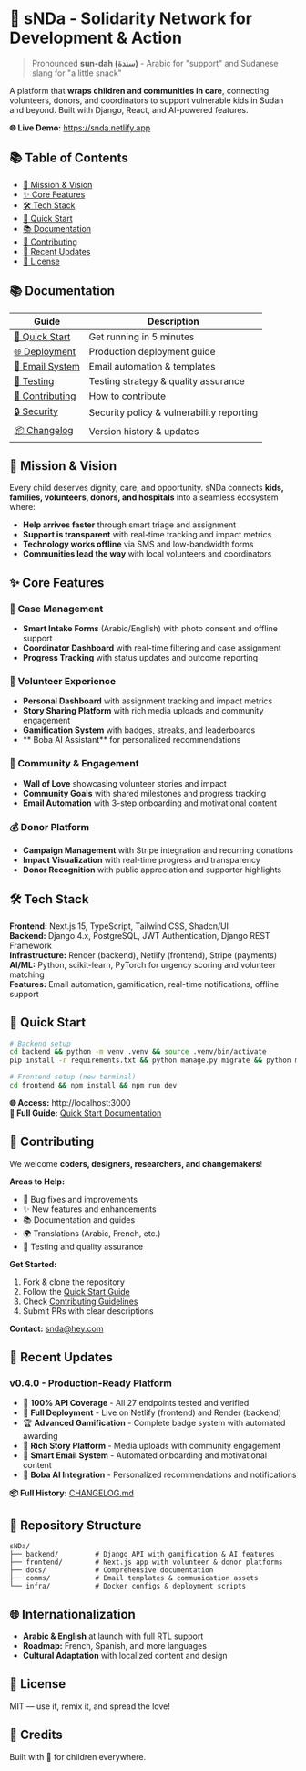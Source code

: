 # 🥪 sNDa - Solidarity Network for Development & Action

> Pronounced **sun-dah (سندة)** - Arabic for "support" and Sudanese slang for "a little snack"

A platform that **wraps children and communities in care**, connecting volunteers, donors, and coordinators to support vulnerable kids in Sudan and beyond. Built with Django, React, and AI-powered features.

**🌐 Live Demo:** https://snda.netlify.app

## 📚 Table of Contents

- [🎯 Mission & Vision](#-mission--vision)
- [✨ Core Features](#-core-features)
- [🛠 Tech Stack](#-tech-stack)
- [🚀 Quick Start](#-quick-start)
- [📚 Documentation](#-documentation)
- [🤝 Contributing](#-contributing)
- [🌟 Recent Updates](#-recent-updates)
- [📜 License](#-license)

## 📚 Documentation

| Guide | Description |
|-------|-------------|
| [🚀 Quick Start](./docs/QUICK_START.md) | Get running in 5 minutes |
| [🌐 Deployment](./docs/DEPLOYMENT_GUIDE.md) | Production deployment guide |
| [📧 Email System](./docs/EMAIL_SYSTEM.md) | Email automation & templates |
| [🧪 Testing](./docs/TESTING.md) | Testing strategy & quality assurance |
| [🤝 Contributing](./docs/CONTRIBUTING.md) | How to contribute |
| [🔒 Security](./docs/SECURITY.md) | Security policy & vulnerability reporting |
| [📦 Changelog](./docs/CHANGELOG.md) | Version history & updates |

## 🎯 Mission & Vision

Every child deserves dignity, care, and opportunity. sNDa connects **kids, families, volunteers, donors, and hospitals** into a seamless ecosystem where:

- **Help arrives faster** through smart triage and assignment
- **Support is transparent** with real-time tracking and impact metrics
- **Technology works offline** via SMS and low-bandwidth forms
- **Communities lead the way** with local volunteers and coordinators

## ✨ Core Features

### 🎯 Case Management
- **Smart Intake Forms** (Arabic/English) with photo consent and offline support
- **Coordinator Dashboard** with real-time filtering and case assignment
- **Progress Tracking** with status updates and outcome reporting

### 👥 Volunteer Experience
- **Personal Dashboard** with assignment tracking and impact metrics
- **Story Sharing Platform** with rich media uploads and community engagement
- **Gamification System** with badges, streaks, and leaderboards
- ** Boba AI Assistant** for personalized recommendations

### 🌟 Community & Engagement
- **Wall of Love** showcasing volunteer stories and impact
- **Community Goals** with shared milestones and progress tracking
- **Email Automation** with 3-step onboarding and motivational content

### 💰 Donor Platform
- **Campaign Management** with Stripe integration and recurring donations
- **Impact Visualization** with real-time progress and transparency
- **Donor Recognition** with public appreciation and supporter highlights

## 🛠 Tech Stack

**Frontend:** Next.js 15, TypeScript, Tailwind CSS, Shadcn/UI  
**Backend:** Django 4.x, PostgreSQL, JWT Authentication, Django REST Framework  
**Infrastructure:** Render (backend), Netlify (frontend), Stripe (payments)  
**AI/ML:** Python, scikit-learn, PyTorch for urgency scoring and volunteer matching  
**Features:** Email automation, gamification, real-time notifications, offline support

## 🚀 Quick Start

```bash
# Backend setup
cd backend && python -m venv .venv && source .venv/bin/activate
pip install -r requirements.txt && python manage.py migrate && python manage.py runserver

# Frontend setup (new terminal)
cd frontend && npm install && npm run dev
```

**🌐 Access:** http://localhost:3000  
**📖 Full Guide:** [Quick Start Documentation](./docs/QUICK_START.md)

## 🤝 Contributing

We welcome **coders, designers, researchers, and changemakers**!

**Areas to Help:**
- 🐛 Bug fixes and improvements
- ✨ New features and enhancements
- 📚 Documentation and guides
- 🌍 Translations (Arabic, French, etc.)
- 🧪 Testing and quality assurance

**Get Started:**
1. Fork & clone the repository
2. Follow the [Quick Start Guide](./docs/QUICK_START.md)
3. Check [Contributing Guidelines](./docs/CONTRIBUTING.md)
4. Submit PRs with clear descriptions

**Contact:** snda@hey.com

## 🌟 Recent Updates

### v0.4.0 - Production-Ready Platform
- 🧪 **100% API Coverage** - All 27 endpoints tested and verified
- 🚀 **Full Deployment** - Live on Netlify (frontend) and Render (backend)
- 🏆 **Advanced Gamification** - Complete badge system with automated awarding
- 📖 **Rich Story Platform** - Media uploads with community engagement
- 📧 **Smart Email System** - Automated onboarding and motivational content
- 🤖 **Boba AI Integration** - Personalized recommendations and notifications

**📦 Full History:** [CHANGELOG.md](./docs/CHANGELOG.md)

## 📂 Repository Structure

```plaintext
sNDa/
├── backend/         # Django API with gamification & AI features
├── frontend/        # Next.js app with volunteer & donor platforms
├── docs/            # Comprehensive documentation
├── comms/           # Email templates & communication assets
└── infra/           # Docker configs & deployment scripts
```

## 🌐 Internationalization

- **Arabic & English** at launch with full RTL support
- **Roadmap:** French, Spanish, and more languages
- **Cultural Adaptation** with localized content and design

## 📜 License

MIT — use it, remix it, and spread the love!

## 📝 Credits

Built with 💖 for children everywhere.